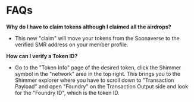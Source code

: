 # FAQs

**Why do I have to claim tokens although I claimed all the airdrops?**

* This new "claim" will move your tokens from the Soonaverse to the verified SMR address on your member profile.

**How can I verify a Token ID?**

* Go to the "Token Info" page of the desired token, click the Shimmer symbol in the "network" area in the top right. This brings you to the Shimmer explorer where you have to scroll down to "Transaction Payload" and open "Foundry" on the Transaction Output side and look for the "Foundry ID", which is the token ID.

